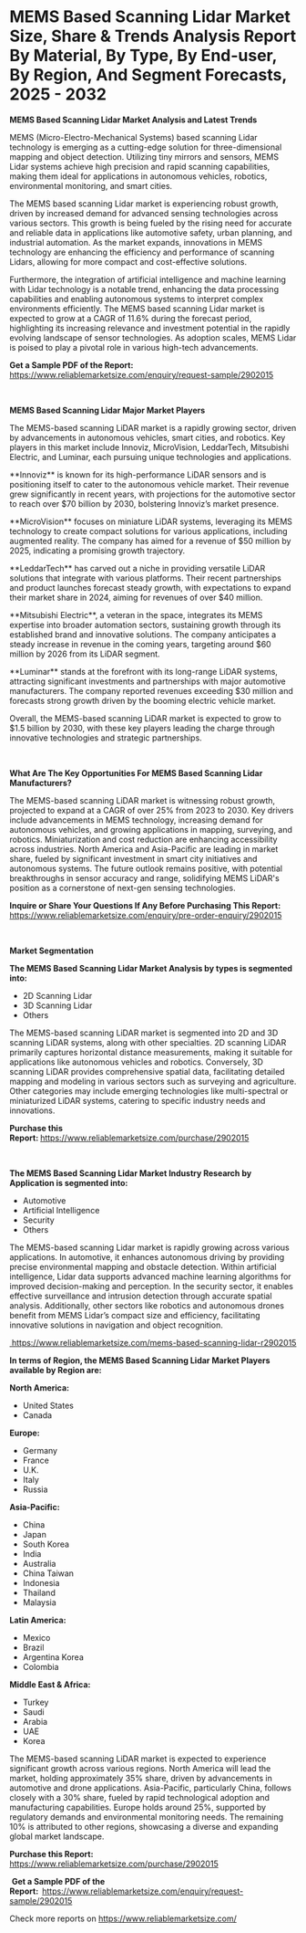 <p><h1>MEMS Based Scanning Lidar Market Size, Share & Trends Analysis Report By Material, By Type, By End-user, By Region, And Segment Forecasts, 2025 - 2032</h1></p><p><strong>MEMS Based Scanning Lidar Market Analysis and Latest Trends</strong></p>
<p><p>MEMS (Micro-Electro-Mechanical Systems) based scanning Lidar technology is emerging as a cutting-edge solution for three-dimensional mapping and object detection. Utilizing tiny mirrors and sensors, MEMS Lidar systems achieve high precision and rapid scanning capabilities, making them ideal for applications in autonomous vehicles, robotics, environmental monitoring, and smart cities.</p><p>The MEMS based scanning Lidar market is experiencing robust growth, driven by increased demand for advanced sensing technologies across various sectors. This growth is being fueled by the rising need for accurate and reliable data in applications like automotive safety, urban planning, and industrial automation. As the market expands, innovations in MEMS technology are enhancing the efficiency and performance of scanning Lidars, allowing for more compact and cost-effective solutions.</p><p>Furthermore, the integration of artificial intelligence and machine learning with Lidar technology is a notable trend, enhancing the data processing capabilities and enabling autonomous systems to interpret complex environments efficiently. The MEMS based scanning Lidar market is expected to grow at a CAGR of 11.6% during the forecast period, highlighting its increasing relevance and investment potential in the rapidly evolving landscape of sensor technologies. As adoption scales, MEMS Lidar is poised to play a pivotal role in various high-tech advancements.</p></p>
<p><strong>Get a Sample PDF of the Report:&nbsp;</strong> <a href="https://www.reliablemarketsize.com/enquiry/request-sample/2902015?utm_campaign=2337&utm_medium=2&utm_source=Github&utm_content=ia&utm_term=11032025&utm_id=mems-based-scanning-lidar">https://www.reliablemarketsize.com/enquiry/request-sample/2902015</a></p>
<p>&nbsp;</p>
<p><strong>MEMS Based Scanning Lidar Major Market Players</strong></p>
<p><p>The MEMS-based scanning LiDAR market is a rapidly growing sector, driven by advancements in autonomous vehicles, smart cities, and robotics. Key players in this market include Innoviz, MicroVision, LeddarTech, Mitsubishi Electric, and Luminar, each pursuing unique technologies and applications.</p><p>**Innoviz** is known for its high-performance LiDAR sensors and is positioning itself to cater to the autonomous vehicle market. Their revenue grew significantly in recent years, with projections for the automotive sector to reach over $70 billion by 2030, bolstering Innoviz’s market presence.</p><p>**MicroVision** focuses on miniature LiDAR systems, leveraging its MEMS technology to create compact solutions for various applications, including augmented reality. The company has aimed for a revenue of $50 million by 2025, indicating a promising growth trajectory.</p><p>**LeddarTech** has carved out a niche in providing versatile LiDAR solutions that integrate with various platforms. Their recent partnerships and product launches forecast steady growth, with expectations to expand their market share in 2024, aiming for revenues of over $40 million.</p><p>**Mitsubishi Electric**, a veteran in the space, integrates its MEMS expertise into broader automation sectors, sustaining growth through its established brand and innovative solutions. The company anticipates a steady increase in revenue in the coming years, targeting around $60 million by 2026 from its LiDAR segment.</p><p>**Luminar** stands at the forefront with its long-range LiDAR systems, attracting significant investments and partnerships with major automotive manufacturers. The company reported revenues exceeding $30 million and forecasts strong growth driven by the booming electric vehicle market.</p><p>Overall, the MEMS-based scanning LiDAR market is expected to grow to $1.5 billion by 2030, with these key players leading the charge through innovative technologies and strategic partnerships.</p></p>
<p>&nbsp;</p>
<p><strong>What Are The Key Opportunities For MEMS Based Scanning Lidar Manufacturers?</strong></p>
<p><p>The MEMS-based scanning LiDAR market is witnessing robust growth, projected to expand at a CAGR of over 25% from 2023 to 2030. Key drivers include advancements in MEMS technology, increasing demand for autonomous vehicles, and growing applications in mapping, surveying, and robotics. Miniaturization and cost reduction are enhancing accessibility across industries. North America and Asia-Pacific are leading in market share, fueled by significant investment in smart city initiatives and autonomous systems. The future outlook remains positive, with potential breakthroughs in sensor accuracy and range, solidifying MEMS LiDAR's position as a cornerstone of next-gen sensing technologies.</p></p>
<p><strong>Inquire or Share Your Questions If Any Before Purchasing This Report:</strong> <a href="https://www.reliablemarketsize.com/enquiry/pre-order-enquiry/2902015?utm_campaign=2337&utm_medium=2&utm_source=Github&utm_content=ia&utm_term=11032025&utm_id=mems-based-scanning-lidar">https://www.reliablemarketsize.com/enquiry/pre-order-enquiry/2902015</a></p>
<p>&nbsp;</p>
<p><strong>Market Segmentation</strong></p>
<p><strong>The MEMS Based Scanning Lidar Market Analysis by types is segmented into:</strong></p>
<p><ul><li>2D Scanning Lidar</li><li>3D Scanning Lidar</li><li>Others</li></ul></p>
<p><p>The MEMS-based scanning LiDAR market is segmented into 2D and 3D scanning LiDAR systems, along with other specialties. 2D scanning LiDAR primarily captures horizontal distance measurements, making it suitable for applications like autonomous vehicles and robotics. Conversely, 3D scanning LiDAR provides comprehensive spatial data, facilitating detailed mapping and modeling in various sectors such as surveying and agriculture. Other categories may include emerging technologies like multi-spectral or miniaturized LiDAR systems, catering to specific industry needs and innovations.</p></p>
<p><strong>Purchase this Report:&nbsp;</strong><a href="https://www.reliablemarketsize.com/purchase/2902015?utm_campaign=2337&utm_medium=2&utm_source=Github&utm_content=ia&utm_term=11032025&utm_id=mems-based-scanning-lidar">https://www.reliablemarketsize.com/purchase/2902015</a></p>
<p>&nbsp;</p>
<p><strong>The MEMS Based Scanning Lidar Market Industry Research by Application is segmented into:</strong></p>
<p><ul><li>Automotive</li><li>Artificial Intelligence</li><li>Security</li><li>Others</li></ul></p>
<p><p>The MEMS-based scanning Lidar market is rapidly growing across various applications. In automotive, it enhances autonomous driving by providing precise environmental mapping and obstacle detection. Within artificial intelligence, Lidar data supports advanced machine learning algorithms for improved decision-making and perception. In the security sector, it enables effective surveillance and intrusion detection through accurate spatial analysis. Additionally, other sectors like robotics and autonomous drones benefit from MEMS Lidar’s compact size and efficiency, facilitating innovative solutions in navigation and object recognition.</p></p>
<p><a href="https://www.reliablemarketsize.com/mems-based-scanning-lidar-r2902015?utm_campaign=2337&utm_medium=2&utm_source=Github&utm_content=ia&utm_term=11032025&utm_id=mems-based-scanning-lidar">&nbsp;https://www.reliablemarketsize.com/mems-based-scanning-lidar-r2902015</a></p>
<p><strong>In terms of Region, the MEMS Based Scanning Lidar Market Players available by Region are:</strong></p>
<p>
    <p> <strong> North America: </strong>
        <ul>
            <li>United States</li>
            <li>Canada</li>
        </ul>
        </p> 
    <p> <strong> Europe: </strong>
        <ul>
            <li>Germany</li>
            <li>France</li>
            <li>U.K.</li>
            <li>Italy</li>
            <li>Russia</li>
        </ul>
        </p> 
    <p> <strong> Asia-Pacific: </strong>
        <ul>
            <li>China</li>
            <li>Japan</li>
            <li>South Korea</li>
            <li>India</li>
            <li>Australia</li>
            <li>China Taiwan</li>
            <li>Indonesia</li>
            <li>Thailand</li>
            <li>Malaysia</li>
        </ul>
        </p> 
    <p> <strong> Latin America: </strong>
        <ul>
            <li>Mexico</li>
            <li>Brazil</li>
            <li>Argentina Korea</li>
            <li>Colombia</li>
        </ul>
        </p> 
    <p> <strong> Middle East & Africa: </strong>
        <ul>
            <li>Turkey</li>
            <li>Saudi</li>
            <li>Arabia</li>
            <li>UAE</li>
            <li>Korea</li>
        </ul>
    </p>
    </p>
<p><p>The MEMS-based scanning LiDAR market is expected to experience significant growth across various regions. North America will lead the market, holding approximately 35% share, driven by advancements in automotive and drone applications. Asia-Pacific, particularly China, follows closely with a 30% share, fueled by rapid technological adoption and manufacturing capabilities. Europe holds around 25%, supported by regulatory demands and environmental monitoring needs. The remaining 10% is attributed to other regions, showcasing a diverse and expanding global market landscape.</p></p>
<p><strong>Purchase this Report: </strong><a href="https://www.reliablemarketsize.com/purchase/2902015?utm_campaign=2337&utm_medium=2&utm_source=Github&utm_content=ia&utm_term=11032025&utm_id=mems-based-scanning-lidar">https://www.reliablemarketsize.com/purchase/2902015</a></p>
<p>&nbsp;<strong>Get a Sample PDF of the Report:&nbsp;&nbsp;</strong><a href="https://www.reliablemarketsize.com/enquiry/request-sample/2902015?utm_campaign=2337&utm_medium=2&utm_source=Github&utm_content=ia&utm_term=11032025&utm_id=mems-based-scanning-lidar">https://www.reliablemarketsize.com/enquiry/request-sample/2902015</a></p>
<p><strong></strong></p>
<p>Check more reports on <a href="https://www.reliablemarketsize.com/?utm_campaign=2337&utm_medium=2&utm_source=Github&utm_content=ia&utm_term=11032025&utm_id=mems-based-scanning-lidar">https://www.reliablemarketsize.com/</a></p>